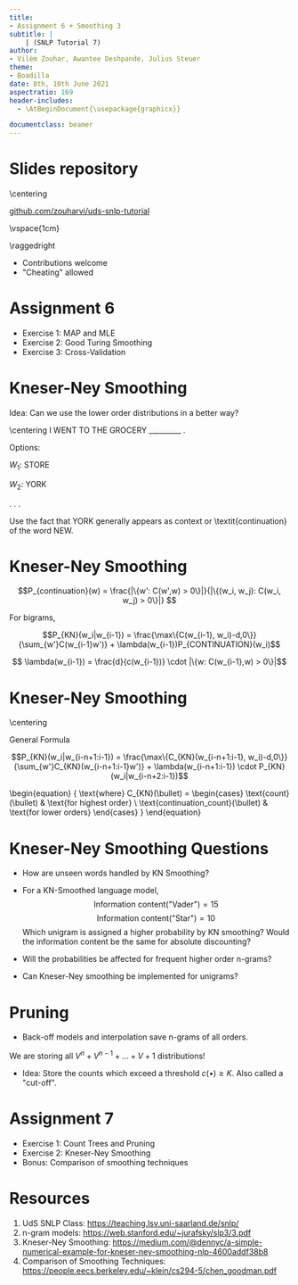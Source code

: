 ```yaml
---
title:
- Assignment 6 + Smoothing 3
subtitle: |
    | (SNLP Tutorial 7)
author:
- Vilém Zouhar, Awantee Deshpande, Julius Steuer
theme:
- Boadilla
date: 8th, 10th June 2021
aspectratio: 169
header-includes:
  - \AtBeginDocument{\usepackage{graphicx}}

documentclass: beamer
---
```


# Slides repository

\centering

[github.com/zouharvi/uds-snlp-tutorial](https://github.com/zouharvi/uds-snlp-tutorial)

\vspace{1cm}

\raggedright 

- Contributions welcome
- "Cheating" allowed

# Assignment 6

- Exercise 1: MAP and MLE
- Exercise 2: Good Turing Smoothing
- Exercise 3: Cross-Validation

# Kneser-Ney Smoothing

Idea: Can we use the lower order distributions in a better way?

\centering
I WENT TO THE GROCERY _________ .

Options:

$W_1$: STORE

$W_2$: YORK

. . .

Use the fact that YORK generally appears as context or \textit{continuation} of the word NEW. 

<!--add fruits example slide-->

# Kneser-Ney Smoothing

$$P_{continuation}(w) = \frac{|\{w': C(w',w) > 0\}|}{|\{(w_i, w_j): C(w_i, w_j) > 0\}|}  $$ 
<!--the history that precedes our word of interest-->

For bigrams,

$$P_{KN}(w_i|w_{i-1}) = \frac{\max\{C(w_{i-1}, w_i)-d,0\}}{\sum_{w'}C(w_{i-1}w')} + \lambda(w_{i-1})P_{CONTINUATION}(w_i)$$

$$ \lambda(w_{i-1}) = \frac{d}{c(w_{i-1})} \cdot |\{w: C(w_{i-1},w) > 0\}|$$ 
<!--Part 1: Normalised discount, Part 2: #times we apply normalised discount-->

# Kneser-Ney Smoothing

\centering

General Formula

$$P_{KN}(w_i|w_{i-n+1:i-1}) = \frac{\max\{C_{KN}(w_{i-n+1:i-1}, w_i)-d,0\}}{\sum_{w'}C_{KN}(w_{i-n+1:i-1}w')} + \lambda(w_{i-n+1:i-1}) \cdot P_{KN}(w_i|w_{i-n+2:i-1})$$

\begin{equation}
{ \text{where}
  C_{KN}(\bullet) = 
  \begin{cases}
  \text{count}(\bullet) & \text{for highest order} \\
  \text{continuation\_count}(\bullet) & \text{for lower orders}
  \end{cases}
}
\end{equation}

<!--Continuation count = #unique single word contexts for o -->

# Kneser-Ney Smoothing Questions

- How are unseen words handled by KN Smoothing? 
<!-- Back off to uniform distribution
https://stats.stackexchange.com/questions/114863/in-kneser-ney-smoothing-how-are-unseen-words-handled
-->

- For a KN-Smoothed language model,
$$\text{Information content("Vader")} = 15$$
$$\text{Information content("Star")} = 10$$
Which unigram is assigned a higher probability by KN smoothing? Would the information content be the same for absolute discounting?
<!-- p(vader) < p(star) -->

- Will the probabilities be affected for frequent higher order n-grams?
<!--the lower-order model is signficant only when count is small or zero in the higher-order model-->

- Can Kneser-Ney smoothing be implemented for unigrams?
<!--Kneyser-Ney is not designed for smoothing unigrams, because in this case it's nothing but additive smoothing-->

# Pruning

- Back-off models and interpolation save n-grams of all orders.

We are storing all $V^n + V^{n-1} + ... + V + 1$ distributions!

- Idea: Store the counts which exceed a threshold $c(\bullet) \geq K$. Also called a "cut-off".

# Assignment 7

- Exercise 1: Count Trees and Pruning
- Exercise 2: Kneser-Ney Smoothing
- Bonus: Comparison of smoothing techniques

# Resources

1. UdS SNLP Class: <https://teaching.lsv.uni-saarland.de/snlp/>
2. n-gram models: <https://web.stanford.edu/~jurafsky/slp3/3.pdf>
3. Kneser-Ney Smoothing: <https://medium.com/@dennyc/a-simple-numerical-example-for-kneser-ney-smoothing-nlp-4600addf38b8>
4. Comparison of Smoothing Techniques: <https://people.eecs.berkeley.edu/~klein/cs294-5/chen_goodman.pdf>